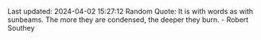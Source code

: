Last updated: 2024-04-02 15:27:12
Random Quote: It is with words as with sunbeams. The more they are condensed, the deeper they burn. - Robert Southey